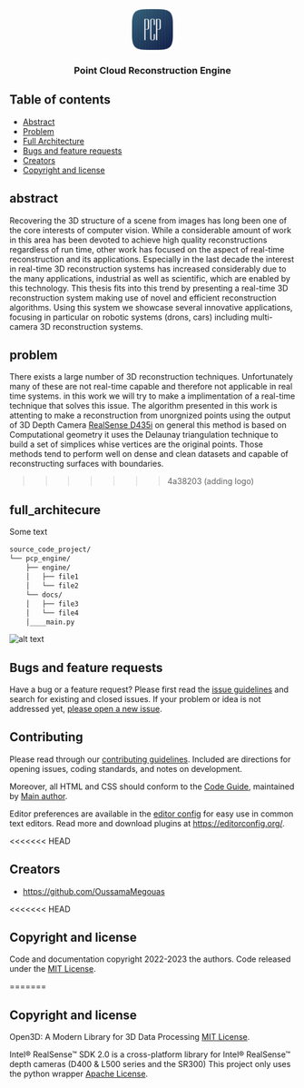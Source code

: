 <p align="center">
  <a href="">
    <img src="logo/logo.png" alt="Logo" width=72 height=72>
  </a>

  <h3 align="center">Point Cloud Reconstruction Engine </h3>
</p>


## Table of contents

- [Abstract](#abstract)
- [Problem](#problem)
- [Full Architecture](#full_architecture)
- [Bugs and feature requests](#bugs-and-feature-requests)
- [Creators](#creators)
- [Copyright and license](#copyright-and-license)


## abstract

Recovering the 3D structure of a scene from images has long been one of the core interests of computer vision. While a considerable amount of work in this area has been devoted to achieve high quality reconstructions regardless of run time, other work has focused on the aspect of real-time reconstruction and its applications. Especially in the last decade the interest in real-time 3D reconstruction systems has increased considerably due to the many applications, industrial as well as scientific, which are enabled by this technology. This thesis fits into this trend by presenting a real-time 3D reconstruction system making use of novel and efficient reconstruction algorithms. Using this system we showcase several innovative applications, focusing in particular on robotic systems (drons, cars) including multi-camera 3D reconstruction systems.

## problem

There exists a large number of 3D reconstruction techniques. Unfortunately many of these are not real-time capable and therefore not applicable in real time systems. in this work we will try to make a implimentation of a real-time technique that solves this issue.
The algorithm presented in this work is attenting to make a reconstruction from unorgnized points using the output of 3D Depth Camera <a href="https://www.intelrealsense.com/depth-camera-d435i/">RealSense D435i</a> on general this method is based on Computational geometry it uses the Delaunay triangulation technique to build a set of simplices whise vertices are the original points. Those methods tend to perform well on dense and clean datasets and capable of reconstructing surfaces with boundaries.
>>>>>>> 4a38203 (adding logo)

## full_architecure

Some text

```text
source_code_project/
└── pcp_engine/
    ├── engine/
    │   ├── file1
    │   └── file2
    └── docs/
    │   ├── file3
    │   └── file4
    │____main.py

```
![alt text](https://github.com/[username]/[reponame]/blob/[branch]/image.jpg?raw=true)

## Bugs and feature requests

Have a bug or a feature request? Please first read the [issue guidelines](https://reponame/blob/master/CONTRIBUTING.md) and search for existing and closed issues. If your problem or idea is not addressed yet, [please open a new issue](https://reponame/issues/new).

## Contributing

Please read through our [contributing guidelines](https://reponame/blob/master/CONTRIBUTING.md). Included are directions for opening issues, coding standards, and notes on development.

Moreover, all HTML and CSS should conform to the [Code Guide](https://github.com/mdo/code-guide), maintained by [Main author](https://github.com/usernamemainauthor).

Editor preferences are available in the [editor config](https://reponame/blob/master/.editorconfig) for easy use in common text editors. Read more and download plugins at <https://editorconfig.org/>.

<<<<<<< HEAD
## Creators

- <https://github.com/OussamaMegouas>

<<<<<<< HEAD
## Copyright and license

Code and documentation copyright 2022-2023 the authors. Code released under the [MIT License](https://github.com/OussamaMegouas/pcp_engine/blob/main/LICENSE).


=======
## Copyright and license

Open3D: A Modern Library for 3D Data Processing [MIT License](https://github.com/isl-org/Open3D).

Intel® RealSense™ SDK 2.0 is a cross-platform library for Intel® RealSense™ depth cameras (D400 & L500 series and the SR300) This project only uses the python wrapper [Apache License](https://github.com/IntelRealSense/librealsense).

